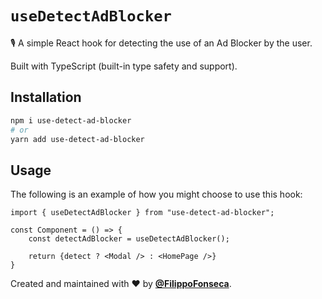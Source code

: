 # `useDetectAdBlocker`

🎙 A simple React hook for detecting the use of an Ad Blocker by the user.

Built with TypeScript (built-in type safety and support).

## Installation

```bash
npm i use-detect-ad-blocker
# or
yarn add use-detect-ad-blocker
```

## Usage

The following is an example of how you might choose to use this hook:

```tsx
import { useDetectAdBlocker } from "use-detect-ad-blocker";

const Component = () => {
    const detectAdBlocker = useDetectAdBlocker();

    return {detect ? <Modal /> : <HomePage />}
}
```

Created and maintained with ❤️ by [**@FilippoFonseca**](https://twitter.com/FilippoFonseca).
